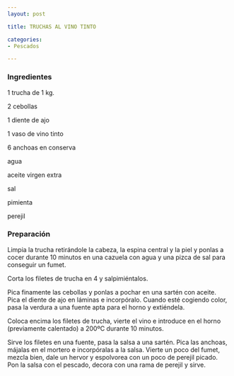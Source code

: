 ```yaml
---
layout: post

title: TRUCHAS AL VINO TINTO

categories:
- Pescados

---
```

<h3>Ingredientes</h3>

1 trucha de 1 kg.

2 cebollas

1 diente de ajo

1 vaso de vino tinto

6 anchoas en conserva

agua

aceite virgen extra

sal

pimienta

perejil

<h3>Preparación</h3>

Limpia la trucha retirándole la cabeza, la espina central y la piel y ponlas a cocer durante 10 minutos en una cazuela con agua y una pizca de sal para conseguir un fumet.

Corta los filetes de trucha en 4 y salpimiéntalos.

Pica finamente las cebollas y ponlas a pochar en una sartén con aceite. Pica el diente de ajo en láminas e incorpóralo. Cuando esté cogiendo color, pasa la verdura a una fuente apta para el horno y extiéndela.

Coloca encima los filetes de trucha, vierte el vino e introduce en el horno (previamente calentado) a 200&ordm;C durante 10 minutos.

Sirve los filetes en una fuente, pasa la salsa a una sartén. Pica las anchoas, májalas en el mortero e incorpóralas a la salsa. Vierte un poco del fumet, mezcla bien, dale un hervor y espolvorea con un poco de perejil picado. Pon la salsa con el pescado, decora con una rama de perejil y sirve.

